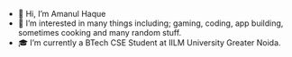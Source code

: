- 👋 Hi, I’m Amanul Haque
- 👀 I’m interested in many things including; gaming, coding, app building, sometimes cooking and many random stuff.
- 🎓 I’m currently a BTech CSE Student at IILM University Greater Noida.
<!---
the-roooster/the-roooster is a ✨ special ✨ repository because its `README.md` (this file) appears on your GitHub profile.
You can click the Preview link to take a look at your changes.
--->
